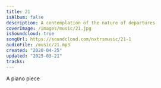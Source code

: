 ```yaml
---
title: 21
isAlbum: false
description: A contemplation of the nature of departures
coverImage: /images/music/21.jpg
isSoundcloud: true
songUrl: https://soundcloud.com/nxtrsmusic/21-1
audioFile: /music/21.mp3
created: "2020-04-25"
updated: "2025-03-21"
tracks:
---
```


A piano piece
